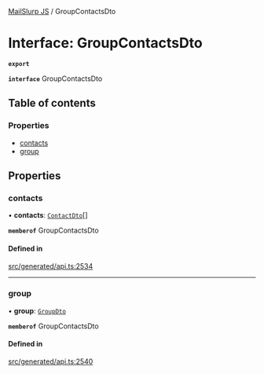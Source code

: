 [MailSlurp JS](../README.md) / GroupContactsDto

# Interface: GroupContactsDto

**`export`**

**`interface`** GroupContactsDto

## Table of contents

### Properties

- [contacts](GroupContactsDto.md#contacts)
- [group](GroupContactsDto.md#group)

## Properties

### contacts

• **contacts**: [`ContactDto`](ContactDto.md)[]

**`memberof`** GroupContactsDto

#### Defined in

[src/generated/api.ts:2534](https://github.com/mailslurp/mailslurp-client/blob/20b4039/src/generated/api.ts#L2534)

___

### group

• **group**: [`GroupDto`](GroupDto.md)

**`memberof`** GroupContactsDto

#### Defined in

[src/generated/api.ts:2540](https://github.com/mailslurp/mailslurp-client/blob/20b4039/src/generated/api.ts#L2540)
